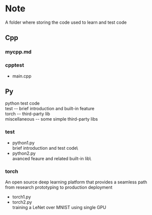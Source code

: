 # Note
A folder where storing the code used to learn and test code
## Cpp
### mycpp.md
### cpptest
* main.cpp
## Py
python test code\
test -- brief introduction and built-in feature\
torch  -- third-party lib\
miscellaneous -- some simple third-party libs
### test
* python1.py\
brief introduction and test code\
* python2.py\
avanced feaure and related built-in lib\
### torch
An open source deep learning platform that provides a seamless path\
from research prototyping to production deployment
* torch1.py
* torch2.py\
training a LeNet over MNIST using single GPU